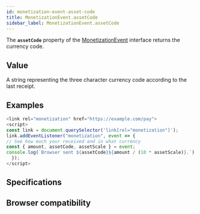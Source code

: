 ```yaml
---
id: monetization-event-asset-code
title: MonetizationEvent.assetCode
sidebar_label: MonetizationEvent.assetCode
---
```

The **`assetCode`** property of the [MonetizationEvent](monetization-event.md) interface returns the currency code. 

## Value

A string representing the three character currency code according to the last receipt.

## Examples

```javascript
<link rel="monetization" href="https://example.com/pay">
<script>
const link = document.querySelector('link[rel="monetization"]');
link.addEventListener("monetization", event => {
// See how much your received and in what currency
const { amount, assetCode, assetScale } = event;
console.log(`Browser sent ${assetCode}${amount / (10 * assetScale)}.`)
  });
</script>
```

## Specifications

## Browser compatibility


